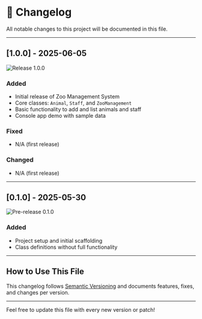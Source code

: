 # 📜 Changelog

All notable changes to this project will be documented in this file.

---

## [1.0.0] - 2025-06-05

<div>
  <img src="https://img.shields.io/badge/Release-1.0.0-brightgreen?style=for-the-badge" alt="Release 1.0.0"/>
</div>

### Added
- Initial release of Zoo Management System
- Core classes: `Animal`, `Staff`, and `ZooManagement`
- Basic functionality to add and list animals and staff
- Console app demo with sample data

### Fixed
- N/A (first release)

### Changed
- N/A (first release)

---

## [0.1.0] - 2025-05-30

<div>
  <img src="https://img.shields.io/badge/Pre-Release-0.1.0-yellow?style=for-the-badge" alt="Pre-release 0.1.0"/>
</div>

### Added
- Project setup and initial scaffolding
- Class definitions without full functionality

---

## How to Use This File

This changelog follows [Semantic Versioning](https://semver.org/) and documents features, fixes, and changes per version.

---

Feel free to update this file with every new version or patch!
